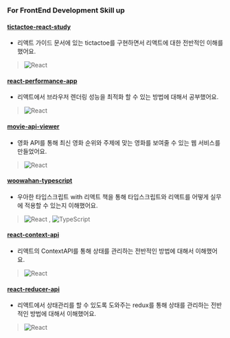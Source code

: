 ### For FrontEnd Development Skill up

#### [tictactoe-react-study](https://github.com/hyunbeanohh/fastcampus-study/tree/main/tictactoe-react-study)
+ 리액트 가이드 문서에 있는 tictactoe를 구현하면서 리액트에 대한 전반적인 이해를 했어요.
> ![React](https://img.shields.io/badge/react-%2320232a.svg?style=for-the-badge&logo=react&logoColor=%2361DAFB)
#### [react-performance-app](https://github.com/hyunbeanohh/fastcampus-study/tree/main/react-performance-app)
+ 리액트에서 브라우저 렌더링 성능을 최적화 할 수 있는 방법에 대해서 공부했어요.
> ![React](https://img.shields.io/badge/react-%2320232a.svg?style=for-the-badge&logo=react&logoColor=%2361DAFB)
#### [movie-api-viewer](https://github.com/hyunbeanohh/fastcampus-study/tree/main/movie-api-viewer)
+ 영화 API를 통해 최신 영화 순위와 주제에 맞는 영화를 보여줄 수 있는 웹 서비스를 만들었어요.
> ![React](https://img.shields.io/badge/react-%2320232a.svg?style=for-the-badge&logo=react&logoColor=%2361DAFB)
#### [woowahan-typescript](https://github.com/hyunbeanohh/TIL/tree/main/woowahan-typescript)
+ 우아한 타입스크립트 with 리액트 책을 통해 타입스크립트와 리액트를 어떻게 실무에 적용할 수 있는지 이해했어요.
> ![React](https://img.shields.io/badge/react-%2320232a.svg?style=for-the-badge&logo=react&logoColor=%2361DAFB) , ![TypeScript](https://img.shields.io/badge/typescript-%23007ACC.svg?style=for-the-badge&logo=typescript&logoColor=white)
#### [react-context-api](https://github.com/hyunbeanohh/TIL/tree/main/context-api-app)
+ 리액트의 ContextAPI를 통해 상태를 관리하는 전반적인 방법에 대해서 이해했어요.
> ![React](https://img.shields.io/badge/react-%2320232a.svg?style=for-the-badge&logo=react&logoColor=%2361DAFB)
#### [react-reducer-api](https://github.com/hyunbeanohh/TIL/tree/main/react-redux-app)
+ 리액트에서 상태관리를 할 수 있도록 도와주는 redux를 통해 상태를 관리하는 전반적인 방법에 대해서 이해했어요.
> ![React](https://img.shields.io/badge/react-%2320232a.svg?style=for-the-badge&logo=react&logoColor=%2361DAFB)
